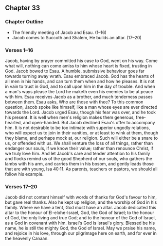 ## Chapter 33

### Chapter Outline

- The friendly meeting of Jacob and Esau. (1–16)
- Jacob comes to Succoth and Shalem, He builds an altar. (17–20)

### Verses 1–16

Jacob, having by prayer committed his case to God, went on his way. Come what will, nothing can come amiss to him whose heart is fixed, trusting in God. Jacob bowed to Esau. A humble, submissive behaviour goes far towards turning away wrath. Esau embraced Jacob. God has the hearts of all men in his hands, and can turn them when and how he pleases. It is not in vain to trust in God, and to call upon him in the day of trouble. And when a man's ways please the Lord he maketh even his enemies to be at peace with him. Esau receives Jacob as a brother, and much tenderness passes between them. Esau asks, Who are those with thee? To this common question, Jacob spoke like himself, like a man whose eyes are ever directed towards the Lord. Jacob urged Esau, though his fear was over, and he took his present. It is well when men's religion makes them generous, free-hearted, and open-handed. But Jacob declined Esau's offer to accompany him. It is not desirable to be too intimate with superior ungodly relations, who will expect us to join in their vanities, or at least to wink at them, though they blame, and perhaps mock at, our religion. Such will either be a snare to us, or offended with us. We shall venture the loss of all things, rather than endanger our souls, if we know their value; rather than renounce Christ, if we truly love him. And let Jacob's care and tender attention to his family and flocks remind us of the good Shepherd of our souls, who gathers the lambs with his arm, and carries them in his bosom, and gently leads those that are with young, Isa 40:11. As parents, teachers or pastors, we should all follow his example.

### Verses 17–20

Jacob did not content himself with words of thanks for God's favour to him, but gave real thanks. Also he kept up religion, and the worship of God in his family. Where we have a tent, God must have an altar. Jacob dedicated this altar to the honour of El-elohe-Israel, God, the God of Israel; to the honour of God, the only living and true God; and to the honour of the God of Israel, as a God in covenant with him. Israel's God is Israel's glory. Blessed be his name, he is still the mighty God, the God of Israel. May we praise his name, and rejoice in his love, through our pilgrimage here on earth, and for ever in the heavenly Canaan.

